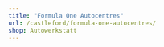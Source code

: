 ```yaml
---
title: "Formula One Autocentres"
url: /castleford/formula-one-autocentres/
shop: Autowerkstatt
---
```


